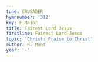 ```yaml
---
tune: CRUSADER
hymnnumber: '312'
key: F Major
title: Fairest Lord Jesus
firstline: Fairest Lord Jesus
topic: 'Christ: Praise to Christ'
author: R. Mant
year: '-'
---
```

